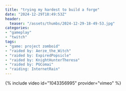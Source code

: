 ```yaml
---
title: "trying my hardest to build a forge"
date: "2024-12-29T18:49:53Z"
header:
  teaser: "/assets/thumbs/2024-12-29-18-49-53.jpg"
categories:
- "gameplay"
- "twitch"
tags:
- "game: project zomboid"
- "raided by: Aerze_the_Witch"
- "raided by: ExpiredPopsicle"
- "raided by: KnightHunterTheresa"
- "raided by: PGComai"
- "raiding: InternetRain"
---
```

{% include video id="1043356995" provider="vimeo" %}
